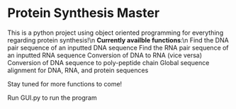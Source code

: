 # Protein Synthesis Master
This is a python project using object oriented programming for everything regarding protein synthesis!\n
<b>Currently availble functions</b>:\n
  Find the DNA pair sequence of an inputted DNA sequence
  Find the RNA pair sequence of an inputted RNA sequence
  Conversion of DNA to RNA (vice versa)
  Conversion of DNA sequence to poly-peptide chain
  Global sequence alignment for DNA, RNA, and protein sequences
  
Stay tuned for more functions to come!

Run GUI.py to run the program
